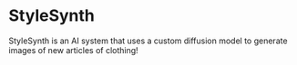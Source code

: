 # StyleSynth

StyleSynth is an AI system that uses a custom diffusion model to generate images of new articles of clothing!
